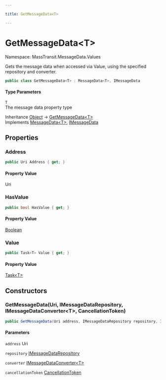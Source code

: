 ```yaml
---

title: GetMessageData<T>

---
```


# GetMessageData\<T\>

Namespace: MassTransit.MessageData.Values

Gets the message data when accessed via Value, using the specified repository and converter.

```csharp
public class GetMessageData<T> : MessageData<T>, IMessageData
```

#### Type Parameters

`T`<br/>
The message data property type

Inheritance [Object](https://learn.microsoft.com/en-us/dotnet/api/system.object) → [GetMessageData\<T\>](../masstransit-messagedata-values/getmessagedata-1)<br/>
Implements [MessageData\<T\>](../../masstransit-abstractions/masstransit/messagedata-1), [IMessageData](../../masstransit-abstractions/masstransit/imessagedata)

## Properties

### **Address**

```csharp
public Uri Address { get; }
```

#### Property Value

Uri<br/>

### **HasValue**

```csharp
public bool HasValue { get; }
```

#### Property Value

[Boolean](https://learn.microsoft.com/en-us/dotnet/api/system.boolean)<br/>

### **Value**

```csharp
public Task<T> Value { get; }
```

#### Property Value

[Task\<T\>](https://learn.microsoft.com/en-us/dotnet/api/system.threading.tasks.task-1)<br/>

## Constructors

### **GetMessageData(Uri, IMessageDataRepository, IMessageDataConverter\<T\>, CancellationToken)**

```csharp
public GetMessageData(Uri address, IMessageDataRepository repository, IMessageDataConverter<T> converter, CancellationToken cancellationToken)
```

#### Parameters

`address` Uri<br/>

`repository` [IMessageDataRepository](../../masstransit-abstractions/masstransit/imessagedatarepository)<br/>

`converter` [IMessageDataConverter\<T\>](../masstransit-metadata/imessagedataconverter-1)<br/>

`cancellationToken` [CancellationToken](https://learn.microsoft.com/en-us/dotnet/api/system.threading.cancellationtoken)<br/>
